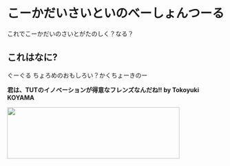 # こーかだいさいといのべーしょんつーる

これでこーかだいのさいとがたのしく？なる？

## これはなに?

ぐーぐる ちょろめのおもしろい？かくちょーきのー

**君は、TUTのイノベーションが得意なフレンズなんだね!! by Tokoyuki KOYAMA**

<img src="http://i.imgur.com/Gq5hACM.png" width="400" height="120">

